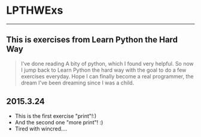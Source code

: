 # LPTHWExs
___
## This is exercises from Learn Python the Hard Way
> I've done reading A bity of python, which I found very helpful. 
So now I jump back to Learn Python the hard way with the goal to do a few exercises everyday. Hope I can finally become a real programmer, the dream I've been dreaming since I was a child.

## 2015.3.24
* This is the first exercise "print"!:)
* And the second one "more print"! :)
* Tired with wincred....
